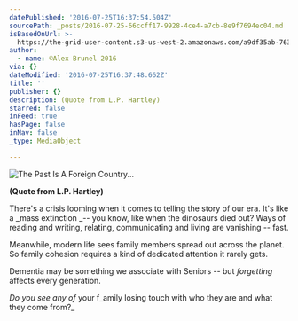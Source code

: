 ```yaml
---
datePublished: '2016-07-25T16:37:54.504Z'
sourcePath: _posts/2016-07-25-66ccff17-9928-4ce4-a7cb-8e9f7694ec04.md
isBasedOnUrl: >-
  https://the-grid-user-content.s3-us-west-2.amazonaws.com/a9df35ab-763a-4a5c-b83b-609652b06004.jpg
author:
  - name: ©Alex Brunel 2016
via: {}
dateModified: '2016-07-25T16:37:48.662Z'
title: ''
publisher: {}
description: (Quote from L.P. Hartley)
starred: false
inFeed: true
hasPage: false
inNav: false
_type: MediaObject

---
```

![The Past Is A Foreign Country...](https://the-grid-user-content.s3-us-west-2.amazonaws.com/a9df35ab-763a-4a5c-b83b-609652b06004.jpg)

**(Quote from L.P. Hartley)**

There's a crisis looming when it comes to telling the story of our era. It's like a _mass extinction _-- you know, like when the dinosaurs died out? Ways of reading and writing, relating, communicating and living are vanishing -- fast.

Meanwhile, modern life sees family members spread out across the planet. So family cohesion requires a kind of dedicated attention it rarely gets.

Dementia may be something we associate with Seniors -- but _forgetting_ affects every generation.

_Do you see any of_ your f_amily losing touch with who they are and what they come from?_